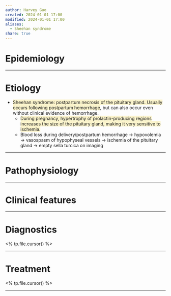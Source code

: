 ```yaml
---
author: Harvey Guo
created: 2024-01-01 17:00
modified: 2024-01-01 17:00
aliases:
  - Sheehan syndrome
share: true
---
```

# Epidemiology


---
# Etiology
- <span style="background:rgba(240, 200, 0, 0.2)">Sheehan syndrome: postpartum necrosis of the pituitary gland. Usually occurs following postpartum hemorrhage</span>, but can also occur even without clinical evidence of hemorrhage.
	- <span style="background:rgba(240, 200, 0, 0.2)">During pregnancy, hypertrophy of prolactin-producing regions increases the size of the pituitary gland, making it very sensitive to ischemia.</span>
	- Blood loss during delivery/postpartum hemorrhage → hypovolemia → vasospasm of hypophyseal vessels → ischemia of the pituitary gland → empty sella turcica on imaging

---
# Pathophysiology


---
# Clinical features


---
# Diagnostics
<% tp.file.cursor() %>

---
# Treatment
<% tp.file.cursor() %>

---
